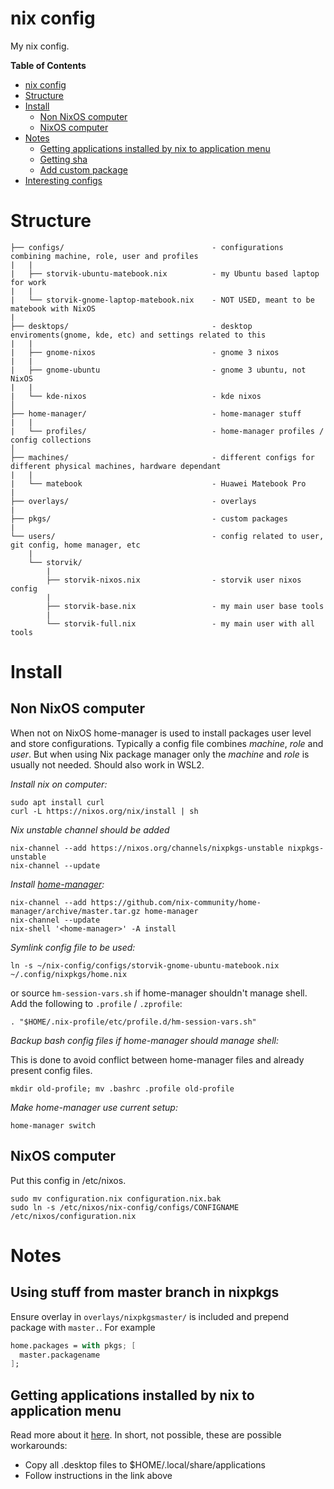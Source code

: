 # nix config

My nix config.

<!-- markdown-toc start - Don't edit this section. Run M-x markdown-toc-refresh-toc -->
**Table of Contents**

- [nix config](#nix-config)
- [Structure](#structure)
- [Install](#install)
    - [Non NixOS computer](#non-nixos-computer)
    - [NixOS computer](#nixos-computer)
- [Notes](#notes)
    - [Getting applications installed by nix to application menu](#getting-applications-installed-by-nix-to-application-menu)
    - [Getting sha](#getting-sha)
    - [Add custom package](#add-custom-package)
- [Interesting configs](#interesting-configs)

<!-- markdown-toc end -->

# Structure

```
├── configs/                                 - configurations combining machine, role, user and profiles
|   |
|   ├── storvik-ubuntu-matebook.nix          - my Ubuntu based laptop for work
|   |
|   └── storvik-gnome-laptop-matebook.nix    - NOT USED, meant to be matebook with NixOS
|
├── desktops/                                - desktop enviroments(gnome, kde, etc) and settings related to this
|   |
|   ├── gnome-nixos                          - gnome 3 nixos
|   |
|   ├── gnome-ubuntu                         - gnome 3 ubuntu, not NixOS
|   |
|   └── kde-nixos                            - kde nixos
│
├── home-manager/                            - home-manager stuff
|   |
|   └── profiles/                            - home-manager profiles / config collections
│
├── machines/                                - different configs for different physical machines, hardware dependant
|   |
|   └── matebook                             - Huawei Matebook Pro
|
├── overlays/                                - overlays
|
├── pkgs/                                    - custom packages
|
└── users/                                   - config related to user, git config, home manager, etc
    |
    └── storvik/
        |
        ├── storvik-nixos.nix                - storvik user nixos config
        |
        ├── storvik-base.nix                 - my main user base tools
        |
        └── storvik-full.nix                 - my main user with all tools
```

# Install

## Non NixOS computer

When not on NixOS home-manager is used to install packages user level and store configurations.
Typically a config file combines _machine_, _role_ and _user_.
But when using Nix package manager only the _machine_ and _role_ is usually not needed.
Should also work in WSL2.

*Install nix on computer:*

``` shell
sudo apt install curl
curl -L https://nixos.org/nix/install | sh
```

_Nix unstable channel should be added_

``` shell
nix-channel --add https://nixos.org/channels/nixpkgs-unstable nixpkgs-unstable
nix-channel --update
```

*Install [home-manager](https://github.com/nix-community/home-manager):*

``` shell
nix-channel --add https://github.com/nix-community/home-manager/archive/master.tar.gz home-manager
nix-channel --update
nix-shell '<home-manager>' -A install
```

*Symlink config file to be used:*

``` shell
ln -s ~/nix-config/configs/storvik-gnome-ubuntu-matebook.nix ~/.config/nixpkgs/home.nix
```

or source `hm-session-vars.sh` if home-manager shouldn't manage shell.
Add the following to `.profile` / `.zprofile`:

``` shell
. "$HOME/.nix-profile/etc/profile.d/hm-session-vars.sh"
```

*Backup bash config files if home-manager should manage shell:*

This is done to avoid conflict between home-manager files and already present config files.

``` shell
mkdir old-profile; mv .bashrc .profile old-profile
```

*Make home-manager use current setup:*

``` shell
home-manager switch
```


## NixOS computer

Put this config in /etc/nixos.

``` shell
sudo mv configuration.nix configuration.nix.bak
sudo ln -s /etc/nixos/nix-config/configs/CONFIGNAME /etc/nixos/configuration.nix
```

# Notes

## Using stuff from master branch in nixpkgs

Ensure overlay in `overlays/nixpkgsmaster/` is included and prepend package with `master.`.
For example

``` nix
home.packages = with pkgs; [
  master.packagename
];
```

## Getting applications installed by nix to application menu

Read more about it [here](https://discourse.nixos.org/t/home-manager-installed-apps-dont-show-up-in-applications-launcher/8523/7).
In short, not possible, these are possible workarounds:
- Copy all .desktop files to $HOME/.local/share/applications
- Follow instructions in the link above
